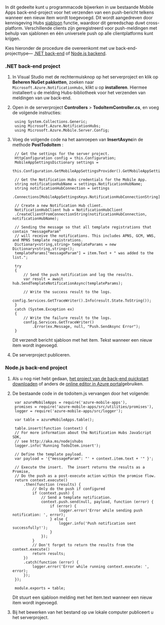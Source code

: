 In dit gedeelte kunt u programmacode bijwerken in uw bestaande Mobile Apps back-end-project voor het verzenden van een push-bericht telkens wanneer een nieuw item wordt toegevoegd. Dit wordt aangedreven door kennisgeving Hubs [sjabloon](../articles/notification-hubs/notification-hubs-templates-cross-platform-push-messages.md) functie, waardoor dit gereedschap duwt cross-platform. Verschillende clients zijn geregistreerd voor push-meldingen met behulp van sjablonen en één universele push op alle clientplatforms kunt krijgen.

Kies hieronder de procedure die overeenkomt met uw back-end-projecttype&mdash; [.NET back-end](#dotnet) of [Node.js backend](#nodejs).

### <a name="dotnet"></a>.NET back-end project
1. In Visual Studio met de rechtermuisknop op het serverproject en klik op **Beheren NuGet pakketten**, zoeken naar `Microsoft.Azure.NotificationHubs`, klikt u op **installeren**. Hiermee installeert u de melding Hubs-bibliotheek voor het verzenden van meldingen van uw back-end.

3. Open in de serverproject **Controllers** > **TodoItemController.cs**, en voeg de volgende instructies:

        using System.Collections.Generic;
        using Microsoft.Azure.NotificationHubs;
        using Microsoft.Azure.Mobile.Server.Config;
    

2. Voeg de volgende code na het aanroepen van **InsertAsync**in de methode **PostTodoItem** :  

        // Get the settings for the server project.
        HttpConfiguration config = this.Configuration;
        MobileAppSettingsDictionary settings = 
            this.Configuration.GetMobileAppSettingsProvider().GetMobileAppSettings();
        
        // Get the Notification Hubs credentials for the Mobile App.
        string notificationHubName = settings.NotificationHubName;
        string notificationHubConnection = settings
            .Connections[MobileAppSettingsKeys.NotificationHubConnectionString].ConnectionString;

        // Create a new Notification Hub client.
        NotificationHubClient hub = NotificationHubClient
        .CreateClientFromConnectionString(notificationHubConnection, notificationHubName);

        // Sending the message so that all template registrations that contain "messageParam"
        // will receive the notifications. This includes APNS, GCM, WNS, and MPNS template registrations.
        Dictionary<string,string> templateParams = new Dictionary<string,string>();
        templateParams["messageParam"] = item.Text + " was added to the list.";

        try
        {
            // Send the push notification and log the results.
            var result = await hub.SendTemplateNotificationAsync(templateParams);

            // Write the success result to the logs.
            config.Services.GetTraceWriter().Info(result.State.ToString());
        }
        catch (System.Exception ex)
        {
            // Write the failure result to the logs.
            config.Services.GetTraceWriter()
                .Error(ex.Message, null, "Push.SendAsync Error");
        }

    Dit verzendt bericht sjabloon met het item. Tekst wanneer een nieuw item wordt ingevoegd.

4. De serverproject publiceren. 

### <a name="nodejs"></a>Node.js back-end project

1. Als u nog niet hebt gedaan, [het project van de back-end quickstart downloaden](app-service-mobile-node-backend-how-to-use-server-sdk.md#download-quickstart) of anders de [online editor in Azure portal](app-service-mobile-node-backend-how-to-use-server-sdk.md#online-editor)gebruiken.

2. De bestaande code in de todoitem.js vervangen door het volgende:

        var azureMobileApps = require('azure-mobile-apps'),
        promises = require('azure-mobile-apps/src/utilities/promises'),
        logger = require('azure-mobile-apps/src/logger');
    
        var table = azureMobileApps.table();
        
        table.insert(function (context) {
        // For more information about the Notification Hubs JavaScript SDK, 
        // see http://aka.ms/nodejshubs
        logger.info('Running TodoItem.insert');
        
        // Define the template payload.
        var payload = '{"messageParam": "' + context.item.text + '" }';  
        
        // Execute the insert.  The insert returns the results as a Promise,
        // Do the push as a post-execute action within the promise flow.
        return context.execute()
            .then(function (results) {
                // Only do the push if configured
                if (context.push) {
                    // Send a template notification.
                    context.push.send(null, payload, function (error) {
                        if (error) {
                            logger.error('Error while sending push notification: ', error);
                        } else {
                            logger.info('Push notification sent successfully!');
                        }
                    });
                }
                // Don't forget to return the results from the context.execute()
                return results;
            })
            .catch(function (error) {
                logger.error('Error while running context.execute: ', error);
            });
        });

        module.exports = table;  

    Dit stuurt een sjabloon melding met het item.text wanneer een nieuw item wordt ingevoegd.

2. Bij het bewerken van het bestand op uw lokale computer publiceert u het serverproject.
